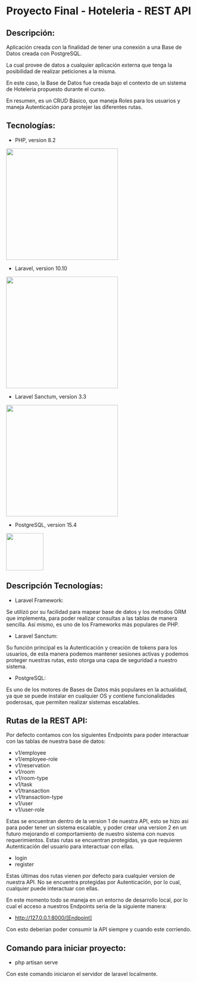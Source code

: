 # Proyecto Final - Hoteleria - REST API

## Descripción:

Aplicación creada con la finalidad de tener una conexión a una Base de Datos creada con PostgreSQL.

La cual provee de datos a cualquier aplicación externa que tenga la posibilidad de realizar peticiones a la misma.

En este caso, la Base de Datos fue creada bajo el contexto de un sistema de Hoteleria propuesto durante el curso.

En resumen, es un CRUD Básico, que maneja Roles para los usuarios y maneja Autenticación para protejer las diferentes rutas.

## Tecnologías:

* PHP, version 8.2

<img src="https://upload.wikimedia.org/wikipedia/commons/thumb/2/27/PHP-logo.svg/2560px-PHP-logo.svg.png" width="300"/>

* Laravel, version 10.10

<img src="https://raw.githubusercontent.com/laravel/art/master/logo-lockup/5%20SVG/2%20CMYK/1%20Full%20Color/laravel-logolockup-cmyk-red.svg" width="300"/>

* Laravel Sanctum, version 3.3

<img src="https://res.cloudinary.com/redfern-web/image/upload/v1598516539/redfern-dev/png/laravel-sanctum.png" width="300"/>

* PostgreSQL, version 15.4

<img src="https://www.postgresql.org/media/img/about/press/elephant.png" width="100"/>

## Descripción Tecnologías:

* Laravel Framework:

Se utilizó por su facilidad para mapear base de datos y los metodos ORM que implementa, para poder realizar consultas a las tablas de manera sencilla. Así mismo, es uno de los Frameworks más populares de PHP.

* Laravel Sanctum: 

Su función principal es la Autenticación y creación de tokens para los usuarios, de esta manera podemos mantener sesiones activas y podemos proteger nuestras rutas, esto otorga una capa de seguridad a nuestro sistema.

* PostgreSQL:

Es uno de los motores de Bases de Datos más populares en la actualidad, ya que se puede instalar en cualquier OS y contiene funcionalidades poderosas, que permiten realizar sistemas escalables.

## Rutas de la REST API:

Por defecto contamos con los siguientes Endpoints para poder interactuar con las tablas de nuestra base de datos:

* v1/employee
* v1/employee-role
* v1/reservation
* v1/room
* v1/room-type
* v1/task
* v1/transaction
* v1/transaction-type
* v1/user
* v1/user-role

Estas se encuentran dentro de la version 1 de nuestra API, esto se hizo asi para poder tener un sistema escalable, y poder crear una version 2 en un futuro mejorando el comportamiento de nuestro sistema con nuevos requerimientos. Estas rutas se encuentran protegidas, ya que requieren Autenticación del usuario para interactuar con ellas.

* login
* register

Estas últimas dos rutas vienen por defecto para cualquier version de nuestra API. No se encuentra protegidas por Autenticación, por lo cual, cualquier puede interactuar con ellas.

En este momento todo se maneja en un entorno de desarrollo local, por lo cual el acceso a nuestros Endpoints seria de la siguiente manera: 

* http://127.0.0.1:8000/[Endpoint]

Con esto deberian poder consumir la API siempre y cuando este corriendo.

## Comando para iniciar proyecto:

* php artisan serve

Con este comando iniciaron el servidor de laravel localmente.


